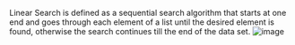 Linear Search is defined as a sequential search algorithm that starts at one end and goes through each element of a list until the desired element is found, otherwise the search continues till the end of the data set.
![image](https://github.com/harshsrivastava05/dsa-codes/assets/130855160/1fc3346e-f4f2-4677-ae42-5fbf7500f866)

